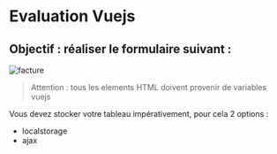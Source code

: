 # Evaluation Vuejs

## Objectif : réaliser le formulaire suivant :
![facture](./facture.png "Facture")

> Attention : tous les elements HTML doivent provenir de variables vuejs

Vous devez stocker votre tableau impérativement, pour cela 2 options :
* localstorage
* ajax

